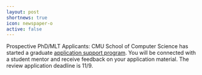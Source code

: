 ```yaml
---
layout: post
shortnews: true
icon: newspaper-o
active: false
---
```


Prospective PhD/MLT Applicants: CMU School of Computer Science has started a graduate [application support program](https://www.cs.cmu.edu/~gasp/). You will be connected with a student mentor and receive feedback on your application material. The review application deadline is 11/9.